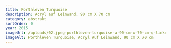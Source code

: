```yaml
---
title: Porthleven Turquoise
description: Acryl auf Leinwand, 90 cm X 70 cm
category: abstrakt
sortOrder: 0
year: 2015
imageUrl: /uploads/02.jpeg-porthleven-turquoise-a-90-cm-x-70-cm-q-linke-seite-nach-oben.jpeg
imageAlt: Porthleven Turquoise, Acryl Auf Leinwand, 90 cm X 70 cm
---
```

